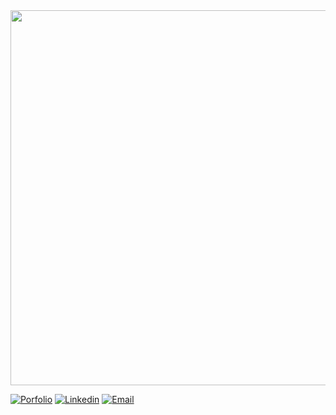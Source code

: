 <img src="[https://github.com/Kamizzs/img/kam.png](https://github.com/Kamizzs/Kamizzs/blob/main/img/kam.png)" width="600">

 [![Porfolio](https://img.shields.io/badge/Website-3776AB?style=for-the-badge)](https://kamizzs.github.com)
 [![Linkedin](https://img.shields.io/badge/LinkedIn-0077B5?style=for-the-badge&logo=linkedin&logoColor=white)](https://www.linkedin.com/in/kamila-medellel-7b6809240)
 [![Email](https://img.shields.io/badge/Email-8B89CC?style=for-the-badge&logo=protonmail&logoColor=white)](mailto:kamimdlll@gmail.com)

